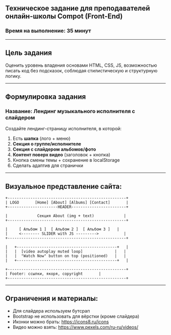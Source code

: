 ## Техническое задание для преподавателей онлайн-школы Compot (Front-End)

### Время на выполнение: 35 минут

---

## Цель задания

Оценить уровень владения основами HTML, CSS, JS, возможностью писать код без подсказок, соблюдая стилистическую и структурную логику.

---

## Формулировка задания

### Название: **Лендинг музыкального исполнителя с слайдером**

Создайте лендинг-страницу исполнителя, в которой:

1. Есть **шапка** (лого + меню)
2. **Секция о группе/исполнителе**
3. **Секция с слайдером альбомов/фото**
4. **Контент поверх видео** (заголовок + кнопка)
5. Кнопка смены темы + сохранение в localStorage
6. Сделать адаптив для странички

---

## Визуальное представление сайта:

```
+----------------------------------------------------+
| LOGO       [Home] [About] [Albums] [Contact]       |
+----------------------HEADER------------------------+

|             Секция About (img + text)             |
+----------------------------------------------------+

|     [ Альбом 1 ]  [ Альбом 2 ]  [ Альбом 3 ]   |
|     <-------- SLIDER with JS --------->           |
+----------------------------------------------------+

|   +--------------------------------------------+   |
|   |  [video autoplay muted loop]              |   |
|   |  "Watch Now" button on top (positioned)   |   |
|   +--------------------------------------------+   |

+----------------------------------------------------+
| Footer: ссылки, якоря, copyright       |
+----------------------------------------------------+
```

---

## Ограничения и материалы:

* Для слайдера используем бутсрап
* Bootstrap не использовать для вёрстки (кроме слайдера)
* Иконки можно брать: https://icons8.ru/icons
* Видео можно взять: https://www.pexels.com/ru-ru/videos/


